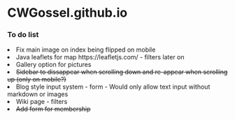 # CWGossel.github.io
<h3>To do list</h3>
<li>Fix main image on index being flipped on mobile </li>
<li>Java leaflets for map https://leafletjs.com/ - filters later on</li>
<li>Gallery option for pictures</li>
<li><s>Sidebar to dissappear when scrolling down and re-appear when scrolling up (only on mobile?)</s></li>
<li>Blog style input system - form - Would only allow text input without markdown or images</li>
<li>Wiki page - filters</li>
<li><s>Add form for membership</s></li>
